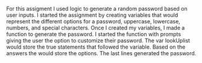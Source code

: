 For this assigment I used logic to generate a random password based on user inputs.
I started the assignment by creating variables that would represent the different options for a password, uppercase, lowercase, numbers, and special characters.
Once I created my variables, I made a function to generate the password.
I started the function with prompts giving the user the option to customize their password. 
The var lookUplist would store the true statements that followed the variable. Based on the answers the  would store the options. The last lines generated the password.
